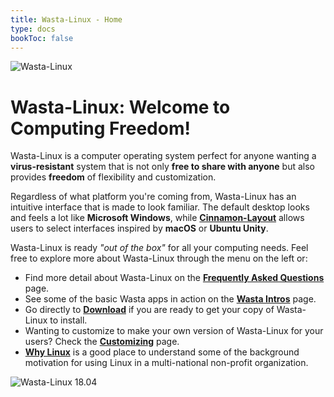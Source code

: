 ```yaml
---
title: Wasta-Linux - Home
type: docs
bookToc: false
---
```


![Wasta-Linux](/media/wasta-linux-round-128.png)

# Wasta-Linux: Welcome to Computing Freedom!

Wasta-Linux is a computer operating system perfect for anyone wanting a **virus-resistant** system that is not only **free to share with anyone** but also provides **freedom** of flexibility and customization.

Regardless of what platform you're coming from, Wasta-Linux has an intuitive interface that is made to look familiar. The default desktop looks and feels a lot like **Microsoft Windows**, while [**Cinnamon-Layout**](/wasta-apps/cinnamon-layout) allows users to select interfaces inspired by **macOS** or **Ubuntu Unity**.

Wasta-Linux is ready *"out of the box"* for all your computing needs. Feel free to explore more about Wasta-Linux through the menu on the left or:

* Find more detail about Wasta-Linux on the [**Frequently Asked Questions**](/home/faq) page.
* See some of the basic Wasta apps in action on the [**Wasta Intros**](/intros) page.
* Go directly to [**Download**](/home/download) if you are ready to get your copy of Wasta-Linux to install.
* Wanting to customize to make your own version of Wasta-Linux for your users? Check the [**Customizing**](/home/customizing) page.
* [**Why Linux**](/home/why-linux) is a good place to understand some of the background motivation for using Linux in a multi-national non-profit organization.

![Wasta-Linux 18.04](/media/index/wasta-linux-800.png)
